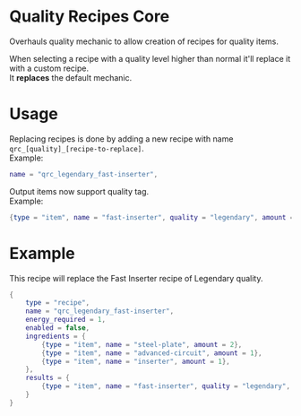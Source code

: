 # Quality Recipes Core
Overhauls quality mechanic to allow creation of recipes for quality items.

When selecting a recipe with a quality level higher than normal it'll replace it with a custom recipe.\
It **replaces** the default mechanic.

# Usage
Replacing recipes is done by adding a new recipe with name `qrc_[quality]_[recipe-to-replace]`.\
Example:
```lua
name = "qrc_legendary_fast-inserter",
```

Output items now support quality tag.\
Example:
```lua
{type = "item", name = "fast-inserter", quality = "legendary", amount = 1}
```

# Example
This recipe will replace the Fast Inserter recipe of Legendary quality.
```lua
{
	type = "recipe",
	name = "qrc_legendary_fast-inserter",
	energy_required = 1,
	enabled = false,
	ingredients = {
		{type = "item", name = "steel-plate", amount = 2},
		{type = "item", name = "advanced-circuit", amount = 1},
		{type = "item", name = "inserter", amount = 1},
	},
	results = {
		{type = "item", name = "fast-inserter", quality = "legendary", amount = 1}
	}
}
```